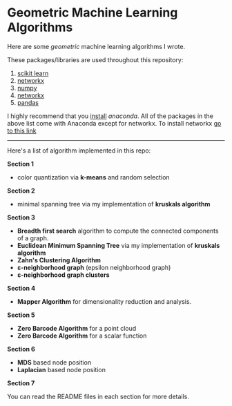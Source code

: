 # Geometric Machine Learning Algorithms

Here are some *geometric* machine learning algorithms I wrote.


These  packages/libraries are used throughout this repository:
1. [scikit learn](http://scikit-learn.org/)
2. [networkx](https://networkx.github.io/)
3. [numpy](http://www.numpy.org/)
4. [networkx](matplotlib.org)
5. [pandas](https://pandas.pydata.org/)

I highly recommend that you [install] *anaconda*. All of the packages in the above list come with Anaconda except for networkx. To install networkx [go to this link]

---
Here's a list of algorithm implemented in this repo:

**Section 1**
- color quantization via **k-means** and random selection

**Section 2**
- minimal spanning tree via my implementation of **kruskals algorithm**

**Section 3**
- **Breadth first search** algorithm to compute the connected components of a graph.
- **Euclidean Minimum Spanning Tree** via my implementation of **kruskals algorithm**
- **Zahn's Clustering Algorithm**
- **ε-neighborhood graph** (epsilon neighborhood graph)
- **ε-neighborhood graph clusters**

**Section 4**
- **Mapper Algorithm** for dimensionality reduction and analysis.

**Section 5**
- **Zero Barcode Algorithm** for a point cloud
- **Zero Barcode Algorithm** for a scalar function

**Section 6**
- **MDS** based node position
- **Laplacian** based node position

**Section 7**


You can read the README files in each section for more details.

[install]: https://www.anaconda.com/download/
[go to this link]: https://networkx.github.io/documentation/latest/install.html
